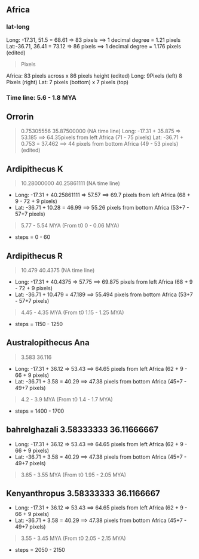 ## Africa

### lat-long
Long: -17.31, 51.5 = 68.61 => 83 pixels ==> 1 decimal degree = 1.21 pixels
Lat:-36.71, 36.41 = 73.12 => 86 pixels ==> 1 decimal degree = 1.176 pixels (edited)

> Pixels

Africa: 83 pixels across x 86 pixels height (edited)
Long: 9Pixels (left) 8 Pixels (right)
Lat: 7 pixels (bottom) x 7 pixels (top)

### Time line: 5.6 - 1.8 MYA

## Orrorin
> 0.75305556 35.87500000 (NA time line)
Long: -17.31 + 35.875 => 53.185 ==> 64.35pixels from left Africa (71 - 75 pixels)
Lat: -36.71 + 0.753 = 37.462 ==> 44 pixels from bottom Africa (49 - 53 pixels) (edited)


## Ardipithecus K
> 10.28000000 40.25861111 (NA time line)
* Long: -17.31 + 40.25861111 => 57.57 ==> 69.7 pixels from left Africa (68 + 9 - 72 + 9 pixels)
* Lat: -36.71 + 10.28 = 46.99 ==> 55.26 pixels from bottom Africa (53+7 - 57+7 pixels)

> 5.77 - 5.54 MYA (From t0 0  - 0.06 MYA)

* steps = 0 - 60


## Ardipithecus R
> 10.479 40.4375 (NA time line)
* Long: -17.31 + 40.4375 => 57.75 ==> 69.875 pixels from left Africa (68 + 9 - 72 + 9 pixels)
* Lat: -36.71 + 10.479 = 47.189 ==> 55.494 pixels from bottom Africa (53+7 - 57+7 pixels)

> 4.45 - 4.35 MYA (From t0 1.15  - 1.25 MYA)

* steps = 1150 - 1250

## Australopithecus Ana 
> 3.583    36.116

* Long: -17.31 + 36.12 => 53.43 ==> 64.65 pixels from left Africa (62 + 9 - 66 + 9 pixels)
* Lat: -36.71 + 3.58 = 40.29 ==> 47.38 pixels from bottom Africa (45+7 - 49+7 pixels)

> 4.2 - 3.9 MYA (From t0 1.4  - 1.7 MYA)

* steps = 1400 - 1700

## bahrelghazali 3.58333333    36.11666667
* Long: -17.31 + 36.12 => 53.43 ==> 64.65 pixels from left Africa (62 + 9 - 66 + 9 pixels)
* Lat: -36.71 + 3.58 = 40.29 ==> 47.38 pixels from bottom Africa (45+7 - 49+7 pixels)

> 3.65 - 3.55 MYA (From t0 1.95  - 2.05 MYA)

## Kenyanthropus 3.58333333 36.1166667
* Long: -17.31 + 36.12 => 53.43 ==> 64.65 pixels from left Africa (62 + 9 - 66 + 9 pixels)
* Lat: -36.71 + 3.58 = 40.29 ==> 47.38 pixels from bottom Africa (45+7 - 49+7 pixels)

> 3.55 - 3.45 MYA (From t0 2.05  - 2.15 MYA)


* steps = 2050 - 2150
